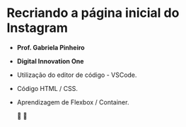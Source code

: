 # Recriando a página inicial do Instagram

- **Prof. Gabriela Pinheiro**
- **Digital Innovation One**


- Utilização do editor de código - VSCode.

- Código HTML / CSS.

- Aprendizagem de Flexbox / Container.

  :robot:  :rocket:

  ​